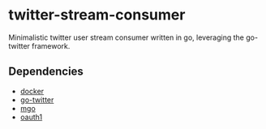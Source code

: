 # twitter-stream-consumer

Minimalistic twitter user stream consumer written in go, leveraging the go-twitter framework.

## Dependencies

* [docker](https://github.com/docker/docker)
* [go-twitter](https://github.com/dghubble/go-twitter)
* [mgo](https://github.com/go-mgo/mgo)
* [oauth1](github.com/dghubble/oauth1)
